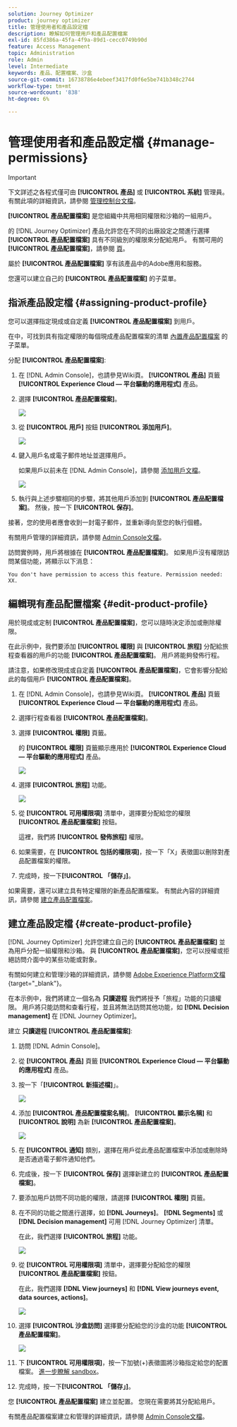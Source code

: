 ```yaml
---
solution: Journey Optimizer
product: journey optimizer
title: 管理使用者和產品設定檔
description: 瞭解如何管理用戶和產品配置檔案
exl-id: 85fd386a-45fa-4f9a-89d1-cecc0749b90d
feature: Access Management
topic: Administration
role: Admin
level: Intermediate
keywords: 產品、配置檔案、沙盒
source-git-commit: 16738786e4ebeef3417fd0f6e5be741b348c2744
workflow-type: tm+mt
source-wordcount: '838'
ht-degree: 6%

---
```


# 管理使用者和產品設定檔 {#manage-permissions}

>[!IMPORTANT]
>
> 下文詳述之各程式僅可由 **[!UICONTROL 產品]** 或 **[!UICONTROL 系統]** 管理員。 有關此項的詳細資訊，請參閱 [管理控制台文檔](https://helpx.adobe.com/enterprise/admin-guide.html/enterprise/using/admin-roles.ug.html)。

**[!UICONTROL 產品配置檔案]** 是您組織中共用相同權限和沙箱的一組用戶。

的 [!DNL Journey Optimizer] 產品允許您在不同的出廠設定之間進行選擇 **[!UICONTROL 產品配置檔案]** 具有不同級別的權限來分配給用戶。 有關可用的 **[!UICONTROL 產品配置檔案]**，請參閱 [頁](ootb-product-profiles.md)。

屬於 **[!UICONTROL 產品配置檔案]** 享有該產品中的Adobe應用和服務。

您還可以建立自己的 **[!UICONTROL 產品配置檔案]** 的子菜單。

## 指派產品設定檔 {#assigning-product-profile}

您可以選擇指定現成或自定義 **[!UICONTROL 產品配置檔案]** 到用戶。

在中，可找到具有指定權限的每個現成產品配置檔案的清單 [內置產品配置檔案](ootb-product-profiles.md) 的子菜單。

分配 **[!UICONTROL 產品配置檔案]**:

1. 在 [!DNL Admin Console]，也請參見Wiki頁。 **[!UICONTROL 產品]** 頁籤 **[!UICONTROL Experience Cloud — 平台驅動的應用程式]** 產品。

1. 選擇 **[!UICONTROL 產品配置檔案]**。

   ![](assets/do-not-localize/access_control_2.png)

1. 從 **[!UICONTROL 用戶]** 按鈕 **[!UICONTROL 添加用戶]**。

   ![](assets/do-not-localize/access_control_3.png)

1. 鍵入用戶名或電子郵件地址並選擇用戶。

   如果用戶以前未在 [!DNL Admin Console]，請參閱 [添加用戶文檔](https://helpx.adobe.com/enterprise/admin-guide.html/enterprise/using/manage-users-individually.ug.html#add-users)。

   ![](assets/do-not-localize/access_control_4.png)

1. 執行與上述步驟相同的步驟，將其他用戶添加到 **[!UICONTROL 產品配置檔案]**。 然後，按一下 **[!UICONTROL 保存]**。

接著，您的使用者應會收到一封電子郵件，並重新導向至您的執行個體。

有關用戶管理的詳細資訊，請參閱 [Admin Console文檔](https://helpx.adobe.com/enterprise/admin-guide.html/enterprise/using/manage-users-individually.ug.html)。

訪問實例時，用戶將根據在 **[!UICONTROL 產品配置檔案]**。 如果用戶沒有權限訪問某個功能，將顯示以下消息：

`You don't have permission to access this feature. Permission needed: XX.`

## 編輯現有產品配置檔案 {#edit-product-profile}

用於現成或定制 **[!UICONTROL 產品配置檔案]**，您可以隨時決定添加或刪除權限。

在此示例中，我們要添加 **[!UICONTROL 權限]** 與 **[!UICONTROL 旅程]** 分配給旅程查看器的用戶的功能 **[!UICONTROL 產品配置檔案]**。 用戶將能夠發佈行程。

請注意，如果修改現成或自定義 **[!UICONTROL 產品配置檔案]**，它會影響分配給此的每個用戶 **[!UICONTROL 產品配置檔案]**。

1. 在 [!DNL Admin Console]，也請參見Wiki頁。 **[!UICONTROL 產品]** 頁籤 **[!UICONTROL Experience Cloud — 平台驅動的應用程式]** 產品。

1. 選擇行程查看器 **[!UICONTROL 產品配置檔案]**。

1. 選擇 **[!UICONTROL 權限]** 頁籤。

   的 **[!UICONTROL 權限]** 頁籤顯示應用於 **[!UICONTROL Experience Cloud — 平台驅動的應用程式]** 產品。

   ![](assets/do-not-localize/access_control_5.png)

1. 選擇 **[!UICONTROL 旅程]** 功能。

   ![](assets/do-not-localize/access_control_6.png)

1. 從 **[!UICONTROL 可用權限項]** 清單中，選擇要分配給您的權限 **[!UICONTROL 產品配置檔案]** 按鈕。

   這裡，我們將 **[!UICONTROL 發佈旅程]** 權限。

1. 如果需要，在 **[!UICONTROL 包括的權限項]**，按一下「X」表徵圖以刪除對產品配置檔案的權限。

1. 完成時，按一下&#x200B;**[!UICONTROL 「儲存」]**。

如果需要，還可以建立具有特定權限的新產品配置檔案。 有關此內容的詳細資訊，請參閱 [建立產品配置檔案](#create-product-profile)。

## 建立產品設定檔 {#create-product-profile}

[!DNL Journey Optimizer] 允許您建立自己的 **[!UICONTROL 產品配置檔案]** 並為用戶分配一組權限和沙箱。 與 **[!UICONTROL 產品配置檔案]**，您可以授權或拒絕訪問介面中的某些功能或對象。

有關如何建立和管理沙箱的詳細資訊，請參閱 [Adobe Experience Platform文檔](https://experienceleague.adobe.com/docs/experience-platform/sandbox/ui/user-guide.html?lang=zh-Hant){target="_blank"}。

在本示例中，我們將建立一個名為 **只讀遊程** 我們將授予「旅程」功能的只讀權限。 用戶將只能訪問和查看行程，並且將無法訪問其他功能，如 **[!DNL  Decision management]** 在 [!DNL Journey Optimizer]。

建立 **只讀遊程** **[!UICONTROL 產品配置檔案]**:

1. 訪問 [!DNL Admin Console]。

1. 從 **[!UICONTROL 產品]** 頁籤 **[!UICONTROL Experience Cloud — 平台驅動的應用程式]** 產品。

1. 按一下「**[!UICONTROL 新描述檔]**」。

   ![](assets/do-not-localize/access_control_9.png)

1. 添加 **[!UICONTROL 產品配置檔案名稱]**。 **[!UICONTROL 顯示名稱]** 和 **[!UICONTROL 說明]** 為新 **[!UICONTROL 產品配置檔案]**。

   ![](assets/do-not-localize/access_control_10.png)

1. 在 **[!UICONTROL 通知]** 類別，選擇在用戶從此產品配置檔案中添加或刪除時是否通過電子郵件通知他們。

1. 完成後，按一下 **[!UICONTROL 保存]** 選擇新建立的 **[!UICONTROL 產品配置檔案]**。

1. 要添加用戶訪問不同功能的權限，請選擇 **[!UICONTROL 權限]** 頁籤。

1. 在不同的功能之間進行選擇，如 **[!DNL Journeys]**。 **[!DNL Segments]** 或 **[!DNL Decision management]** 可用 [!DNL Journey Optimizer] 清單。

   在此，我們選擇 **[!UICONTROL 旅程]** 功能。

   ![](assets/do-not-localize/access_control_11.png)

1. 從 **[!UICONTROL 可用權限項]** 清單中，選擇要分配給您的權限 **[!UICONTROL 產品配置檔案]** 按鈕。

   在此，我們選擇 **[!DNL View journeys]** 和 **[!DNL View journeys event, data sources, actions]**。

   ![](assets/do-not-localize/access_control_12.png)

1. 選擇 **[!UICONTROL 沙盒訪問]** 選擇要分配給您的沙盒的功能 **[!UICONTROL 產品配置檔案]**。

   ![](assets/do-not-localize/access_control_13.png)

1. 下 **[!UICONTROL 可用權限項]**，按一下加號(+)表徵圖將沙箱指定給您的配置檔案。 [進一步瞭解 sandbox](sandboxes.md)。

1. 完成時，按一下&#x200B;**[!UICONTROL 「儲存」]**。

您 **[!UICONTROL 產品配置檔案]** 建立並配置。 您現在需要將其分配給用戶。

有關產品配置檔案建立和管理的詳細資訊，請參閱 [Admin Console文檔](https://helpx.adobe.com/enterprise/admin-guide.html/enterprise/using/manage-product-profiles.ug.html)。
